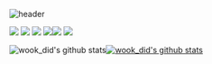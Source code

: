 ![header](https://capsule-render.vercel.app/api?type=waving&color=auto&height=300&section=header&text=hyunwook%20chung&fontSize=70)



<img src="https://img.shields.io/badge/HTML5-E34F26?style=for-the-badge&logo=HTML5&logoColor=white"> <img src="https://img.shields.io/badge/CSS3-1572B6?style=for-the-badge&logo=CSS3&logoColor=white"> <img src="https://img.shields.io/badge/JavaScript-F7DF1E?style=for-the-badge&logo=JavaScript&logoColor=white"> <img src="https://img.shields.io/badge/React-61DAFB?style=for-the-badge&logo=React&logoColor=white"><img src="https://img.shields.io/badge/TypeScript-3178C6?style=for-the-badge&logo=TypeScript&logoColor=white">
<img src="https://img.shields.io/badge/Next.js-000000?style=for-the-badge&logo=Next.js&logoColor=white">








![wook_did's github stats](https://github-readme-stats.vercel.app/api?username=hyunwookchung&show_icons=true)[![wook_did's github stats](https://github-readme-stats.vercel.app/api/top-langs/?username=hyunwookchung&show_icons=true&hide_border=true&title_color=004386&icon_color=004386&layout=compact)](https://github.com/wook_did)



